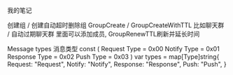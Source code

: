 我的笔记

创建组 / 创建自动超时删除组
    GroupCreate / GroupCreateWithTTL
    比如聊天群 / 自动过期聊天群
    里面可以添加成员, 
    GroupRenewTTL刷新并延长时间 

Message types 消息类型
    const (
        Request  Type = 0x00
        Notify   Type = 0x01
        Response Type = 0x02
        Push     Type = 0x03
    )
    var types = map[Type]string{
        Request:  "Request",
        Notify:   "Notify",
        Response: "Response",
        Push:     "Push",
    }
